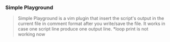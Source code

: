 ### Simple Playground

> Simple Playground is a vim plugin that insert the script's output in the
> current file in comment format after you write/save the file.
> It works in case one script line produce one output line.
> \*loop print is not working now

